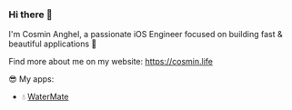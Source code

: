 ### Hi there 👋

I'm Cosmin Anghel, a passionate iOS Engineer focused on building fast & beautiful applications 🚀

Find more about me on my website: https://cosmin.life

😎 My apps:
- 💧 [WaterMate](https://apps.apple.com/gb/app/id1535045825)
